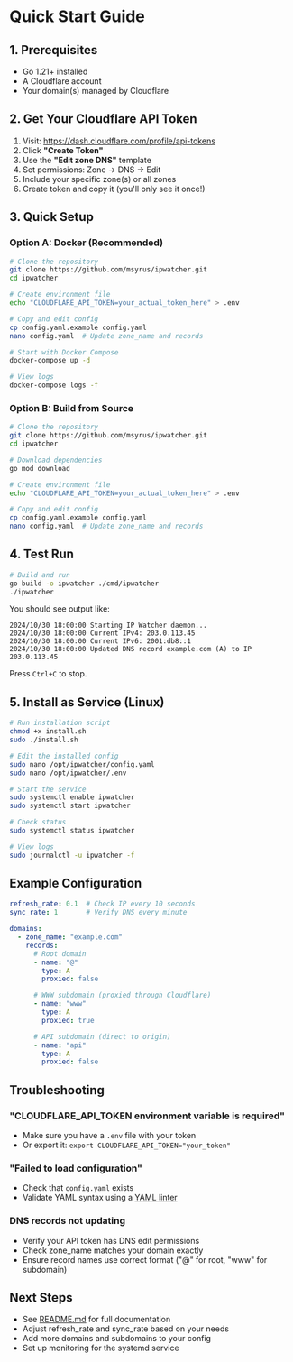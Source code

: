 # Quick Start Guide

## 1. Prerequisites

- Go 1.21+ installed
- A Cloudflare account
- Your domain(s) managed by Cloudflare

## 2. Get Your Cloudflare API Token

1. Visit: <https://dash.cloudflare.com/profile/api-tokens>
2. Click **"Create Token"**
3. Use the **"Edit zone DNS"** template
4. Set permissions: Zone → DNS → Edit
5. Include your specific zone(s) or all zones
6. Create token and copy it (you'll only see it once!)

## 3. Quick Setup

### Option A: Docker (Recommended)

```bash
# Clone the repository
git clone https://github.com/msyrus/ipwatcher.git
cd ipwatcher

# Create environment file
echo "CLOUDFLARE_API_TOKEN=your_actual_token_here" > .env

# Copy and edit config
cp config.yaml.example config.yaml
nano config.yaml  # Update zone_name and records

# Start with Docker Compose
docker-compose up -d

# View logs
docker-compose logs -f
```

### Option B: Build from Source

```bash
# Clone the repository
git clone https://github.com/msyrus/ipwatcher.git
cd ipwatcher

# Download dependencies
go mod download

# Create environment file
echo "CLOUDFLARE_API_TOKEN=your_actual_token_here" > .env

# Copy and edit config
cp config.yaml.example config.yaml
nano config.yaml  # Update zone_name and records
```

## 4. Test Run

```bash
# Build and run
go build -o ipwatcher ./cmd/ipwatcher
./ipwatcher
```

You should see output like:

```text
2024/10/30 18:00:00 Starting IP Watcher daemon...
2024/10/30 18:00:00 Current IPv4: 203.0.113.45
2024/10/30 18:00:00 Current IPv6: 2001:db8::1
2024/10/30 18:00:00 Updated DNS record example.com (A) to IP 203.0.113.45
```

Press `Ctrl+C` to stop.

## 5. Install as Service (Linux)

```bash
# Run installation script
chmod +x install.sh
sudo ./install.sh

# Edit the installed config
sudo nano /opt/ipwatcher/config.yaml
sudo nano /opt/ipwatcher/.env

# Start the service
sudo systemctl enable ipwatcher
sudo systemctl start ipwatcher

# Check status
sudo systemctl status ipwatcher

# View logs
sudo journalctl -u ipwatcher -f
```

## Example Configuration

```yaml
refresh_rate: 0.1  # Check IP every 10 seconds
sync_rate: 1       # Verify DNS every minute

domains:
  - zone_name: "example.com"
    records:
      # Root domain
      - name: "@"
        type: A
        proxied: false

      # WWW subdomain (proxied through Cloudflare)
      - name: "www"
        type: A
        proxied: true

      # API subdomain (direct to origin)
      - name: "api"
        type: A
        proxied: false
```

## Troubleshooting

### "CLOUDFLARE_API_TOKEN environment variable is required"

- Make sure you have a `.env` file with your token
- Or export it: `export CLOUDFLARE_API_TOKEN="your_token"`

### "Failed to load configuration"

- Check that `config.yaml` exists
- Validate YAML syntax using a [YAML linter](https://www.yamllint.com/)

### DNS records not updating

- Verify your API token has DNS edit permissions
- Check zone_name matches your domain exactly
- Ensure record names use correct format ("@" for root, "www" for subdomain)

## Next Steps

- See [README.md](README.md) for full documentation
- Adjust refresh_rate and sync_rate based on your needs
- Add more domains and subdomains to your config
- Set up monitoring for the systemd service

